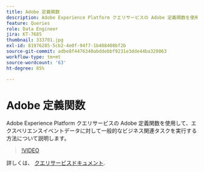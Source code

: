 ```yaml
---
title: Adobe 定義関数
description: Adobe Experience Platform クエリサービスの Adobe 定義関数を使用して、エクスペリエンスイベントデータに対して一般的なビジネス関連タスクを実行する方法について説明します。
feature: Queries
role: Data Engineer
jira: KT-7685
thumbnail: 333701.jpg
exl-id: 81976285-5cb2-4e0f-94f7-1b408408bf2b
source-git-commit: adbe8f4476340abddebbf9231e3dde44ba328063
workflow-type: tm+mt
source-wordcount: '63'
ht-degree: 85%

---
```


# Adobe 定義関数

Adobe Experience Platform クエリサービスの Adobe 定義関数を使用して、エクスペリエンスイベントデータに対して一般的なビジネス関連タスクを実行する方法について説明します。

>[!VIDEO](https://video.tv.adobe.com/v/333701?quality=12&learn=on)

詳しくは、 [クエリサービスドキュメント](https://experienceleague.adobe.com/docs/experience-platform/query/home.html?lang=ja).
